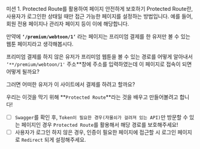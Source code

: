 미션 1.  Protected Route를 활용하여 페이지 안전하게 보호하기
Protected Route란, 사용자가 로그인한 상태일 때만 접근 가능한 페이지를 설정하는 방법입니다. 예를 들어, 회원 전용 페이지나 관리자 페이지 등이 이에 해당합니다.

만약에 **`‘/premium/webtoon/1’`** 라는 페이지는 프리미엄 결제를 한 유저만 볼 수 있는 웹툰 페이지라고 생각해봅시다. 

프리미엄 결제를 하지 않은 유저가 프리미엄 웹툰을 볼 수 있는 경로를 어떻게 알아내서  `‘**/premium/webtoon/1'` 주소**창에 주소를 입력하였는데 이 페이지로 접속이 되면 어떻게 될까요?

그러면 어떠한 유저가 이 사이트에서 결제를 하려고 할까요?

우리는 이것을 막기 위해 **`Protected Route`**라는 것을 배우고 만들어볼려고 합니다!

- [ ]  `Swagger`를 확인 후, `Token이 필요한 경우(자물쇠가 걸려져 있는 API)`만 방문할 수 있는 페이지인 경우 `Protected Route`를 활용해서 해당 경로를 보호해주세요!
- [ ]  사용자가 로그인 하지 않은 경우, 인증이 필요한 페이지에 접근할 시 로그인 페이지로 `Redirect` 되게 설정해주세요.
